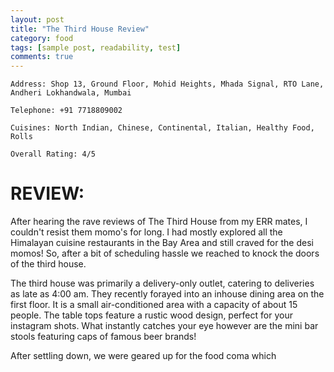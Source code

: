 ```yaml
---
layout: post
title: "The Third House Review"
category: food
tags: [sample post, readability, test]
comments: true
---
```


    Address: Shop 13, Ground Floor, Mohid Heights, Mhada Signal, RTO Lane, Andheri Lokhandwala, Mumbai

    Telephone: +91 7718809002

    Cuisines: North Indian, Chinese, Continental, Italian, Healthy Food, Rolls

    Overall Rating: 4/5

REVIEW:
======

After hearing the rave reviews of The Third House from my ERR mates, I couldn't resist them momo's for long. I had mostly explored all the Himalayan cuisine restaurants in the Bay Area and still craved for the desi momos! So, after a bit of scheduling hassle we reached to knock the doors of the third house.

The third house was primarily a delivery-only outlet, catering to  deliveries as late as 4:00 am. They recently forayed into an inhouse dining area on the first floor. It is a small air-conditioned area with a capacity of about 15 people. The table tops feature a rustic wood design, perfect for your instagram shots. What instantly catches your eye however are the mini bar stools featuring caps of famous beer brands!

After settling down, we were geared up for the food coma which